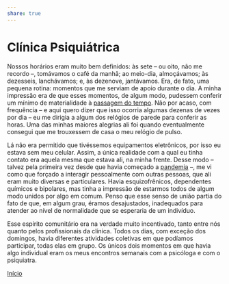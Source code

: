 ```yaml
---  
share: true  
---  
```

# Clínica Psiquiátrica  
  
Nossos horários eram muito bem definidos: às sete – ou oito, não me recordo –, tomávamos o café da manhã; ao meio-dia, almoçávamos; às dezesseis, lanchávamos; e, às dezenove, jantávamos. Era, de fato, uma pequena rotina: momentos que me serviam de apoio durante o dia. A minha impressão era de que esses momentos, de algum modo, pudessem conferir um mínimo de materialidade à [passagem do tempo](Tempo). Não por acaso, com frequência – e aqui quero dizer que isso ocorria algumas dezenas de vezes por dia – eu me dirigia a algum dos relógios de parede para conferir as horas. Uma das minhas maiores alegrias ali foi quando eventualmente consegui que me trouxessem de casa o meu relógio de pulso.  
  
Lá não era permitido que tivéssemos equipamentos eletrônicos, por isso eu estava sem meu celular. Assim, a única realidade com a qual eu tinha contato era aquela mesma que estava ali, na minha frente. Desse modo – talvez pela primeira vez desde que havia começado a [pandemia](Pandemia) –, me vi como que forçado a interagir pessoalmente com outras pessoas, que ali eram muito diversas e particulares. Havia esquizofrênicos, dependentes químicos e bipolares, mas tinha a impressão de estarmos todos de algum modo unidos por algo em comum. Penso que esse senso de união partia do fato de que, em algum grau, éramos desajustados, inadequados para atender ao nível de normalidade que se esperaria de um indivíduo.  
  
Esse espírito comunitário era na verdade muito incentivado, tanto entre nós quanto pelos profissionais da clínica. Todos os dias, com exceção dos domingos, havia diferentes atividades coletivas em que podíamos participar, todas elas em grupo. Os únicos dois momentos em que havia algo individual eram os meus encontros semanais com a psicóloga e com o psiquiatra.  
  
  
[Início](Início)